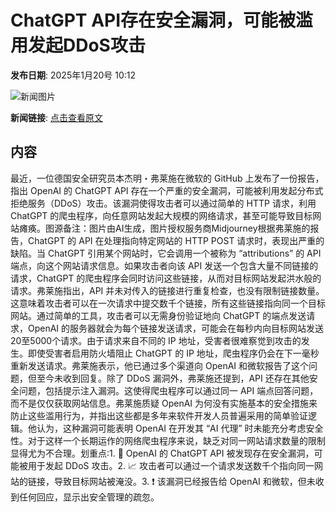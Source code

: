 # ChatGPT API存在安全漏洞，可能被滥用发起DDoS攻击

**发布日期**: 2025年1月20号 10:12

![新闻图片](https://pic.chinaz.com/picmap/202304201630340129_0.jpg)

**新闻链接**: [点击查看原文](https://www.aibase.com/zh/news/14838)

## 内容

最近，一位德国安全研究员本杰明・弗莱施在微软的 GitHub 上发布了一份报告，指出 OpenAI 的 ChatGPT API 存在一个严重的安全漏洞，可能被利用发起分布式拒绝服务（DDoS）攻击。该漏洞使得攻击者可以通过简单的 HTTP 请求，利用 ChatGPT 的爬虫程序，向任意网站发起大规模的网络请求，甚至可能导致目标网站瘫痪。图源备注：图片由AI生成，图片授权服务商Midjourney根据弗莱施的报告，ChatGPT 的 API 在处理指向特定网站的 HTTP POST 请求时，表现出严重的缺陷。当 ChatGPT 引用某个网站时，它会调用一个被称为 “attributions” 的 API 端点，向这个网站请求信息。如果攻击者向该 API 发送一个包含大量不同链接的请求，ChatGPT 的爬虫程序会同时访问这些链接，从而对目标网站发起洪水般的请求。弗莱施指出，API 并未对传入的链接进行重复检查，也没有限制链接数量。这意味着攻击者可以在一次请求中提交数千个链接，所有这些链接指向同一个目标网站。通过简单的工具，攻击者可以无需身份验证地向 ChatGPT 的端点发送请求，OpenAI 的服务器就会为每个链接发送请求，可能会在每秒内向目标网站发送20至5000个请求。由于请求来自不同的 IP 地址，受害者很难察觉到攻击的发生。即使受害者启用防火墙阻止 ChatGPT 的 IP 地址，爬虫程序仍会在下一毫秒重新发送请求。弗莱施表示，他已通过多个渠道向 OpenAI 和微软报告了这个问题，但至今未收到回复。除了 DDoS 漏洞外，弗莱施还提到，API 还存在其他安全问题，包括提示注入漏洞。这使得爬虫程序可以通过同一 API 端点回答问题，而不是仅仅获取网站信息。弗莱施质疑 OpenAI 为何没有实施基本的安全措施来防止这些滥用行为，并指出这些都是多年来软件开发人员普遍采用的简单验证逻辑。他认为，这种漏洞可能表明 OpenAI 在开发其 “AI 代理” 时未能充分考虑安全性。对于这样一个长期运作的网络爬虫程序来说，缺乏对同一网站请求数量的限制显得尤为不合理。划重点:1. 🚨 OpenAI 的 ChatGPT API 被发现存在安全漏洞，可能被用于发起 DDoS 攻击。2. 📈 攻击者可以通过一个请求发送数千个指向同一网站的链接，导致目标网站被淹没。3. ❗ 该漏洞已经报告给 OpenAI 和微软，但未收到任何回应，显示出安全管理的疏忽。

